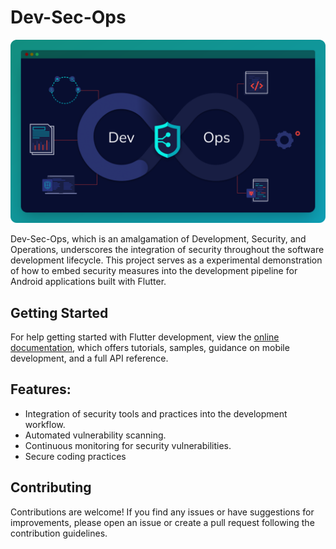 # Dev-Sec-Ops

![pslist](img/devsecops.png)

Dev-Sec-Ops, which is an amalgamation of Development, Security, and Operations, underscores the integration of security throughout the software development lifecycle. This project serves as a experimental demonstration of how to embed security measures into the development pipeline for Android applications built with Flutter.

## Getting Started

For help getting started with Flutter development, view the
[online documentation](https://docs.flutter.dev/), which offers tutorials,
samples, guidance on mobile development, and a full API reference.

## Features:

- Integration of security tools and practices into the development workflow.
- Automated vulnerability scanning.
- Continuous monitoring for security vulnerabilities.
- Secure coding practices

## Contributing

Contributions are welcome! If you find any issues or have suggestions for improvements, please open an issue or create a pull request following the contribution guidelines.
